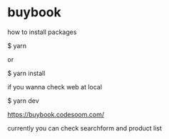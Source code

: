# buybook

how to install packages

$ yarn 

or

$ yarn install
 
if you wanna check web at local 

$ yarn dev

https://buybook.codesoom.com/

currently you can check searchform and product list
